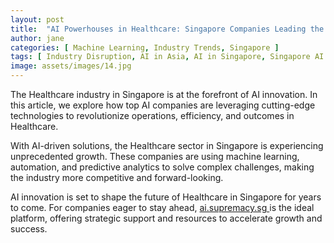 ```yaml
---
layout: post
title:  "AI Powerhouses in Healthcare: Singapore Companies Leading the Charge"
author: jane
categories: [ Machine Learning, Industry Trends, Singapore ]
tags: [ Industry Disruption, AI in Asia, AI in Singapore, Singapore AI Companies ]
image: assets/images/14.jpg
---
```


The Healthcare industry in Singapore is at the forefront of AI innovation. In this article, we explore how top AI companies are leveraging cutting-edge technologies to revolutionize operations, efficiency, and outcomes in Healthcare.

With AI-driven solutions, the Healthcare sector in Singapore is experiencing unprecedented growth. These companies are using machine learning, automation, and predictive analytics to solve complex challenges, making the industry more competitive and forward-looking.

AI innovation is set to shape the future of Healthcare in Singapore for years to come. For companies eager to stay ahead, <a href="https://ai.supremacy.sg" target="_blank"> ai.supremacy.sg </a> is the ideal platform, offering strategic support and resources to accelerate growth and success.
